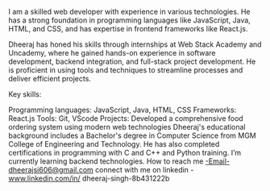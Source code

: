 I am  a skilled web developer with experience in various technologies. He has a strong foundation in programming languages like JavaScript, Java, HTML, and CSS, and has expertise in frontend frameworks like React.js.

Dheeraj has honed his skills through internships at Web Stack Academy and Uncademy, where he gained hands-on experience in software development, backend integration, and full-stack project development. He is proficient in using tools and techniques to streamline processes and deliver efficient projects.

Key skills:

Programming languages: JavaScript, Java, HTML, CSS
Frameworks: React.js
Tools: Git, VScode
Projects: Developed a comprehensive food ordering system using modern web technologies
Dheeraj's educational background includes a Bachelor's degree in Computer Science from MGM College of Engineering and Technology. He has also completed certifications in programming with C and C++ and Python training.
 I’m currently learning backend technologies.
How to reach me -Email-dheerajsi606@gmail.com
connect with me on linkedin -www.linkedin.com/in/
dheeraj-singh-8b431222b


<!---
Dheerajcodz/Dheerajcodz is a ✨ special ✨ repository because its `README.md` (this file) appears on your GitHub profile.
You can click the Preview link to take a look at your changes.
--->
